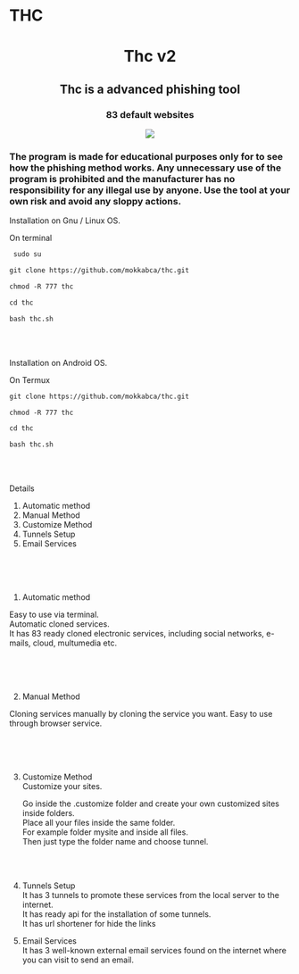# THC

 <h1 align="center"> Thc v2 </h1>
 
 <h2 align="center"> Thc is a advanced phishing tool </h2>
 
 <h3 align="center"> 83 default websites  </h3>

<p align="center">
<img src="https://cybersapiens.com.au/wp-content/uploads/2021/07/1626357573804.png">  </br>
</p>


<h3>

The program is made for educational purposes only for to see how the phishing method works.
Any unnecessary use of the program is prohibited and the manufacturer has no responsibility for any illegal use by anyone.
Use the tool at your own risk and avoid any sloppy actions.

 </h3>

<p>

Installation on Gnu / Linux OS. </br>

On terminal </br>

```diff
 sudo su 
```

```diff
git clone https://github.com/mokkabca/thc.git
```
```diff
chmod -R 777 thc
```

```diff
cd thc
```

```diff
bash thc.sh
```

</br> </br>


Installation on Android OS. </br>

On Termux </br>

```diff
git clone https://github.com/mokkabca/thc.git
```

```diff
chmod -R 777 thc 
```

```diff
cd thc
```

```diff
bash thc.sh
```

</br> </br>

</p>


<p>
 
Details
 
1) Automatic method
2) Manual Method
3) Customize Method
4) Tunnels Setup 
5) Email Services
 
</p>

<br/> <br/> <br/> 

<p>
 
1) Automatic method

Easy to use via terminal. </br>
Automatic cloned services. </br>
It has 83 ready cloned electronic services, including social networks, e-mails, cloud, multumedia etc. </br>
 

</p>

<br/> <br/> <br/> 

<p>
 
2) Manual Method 
 
Cloning services manually by cloning the service you want.
Easy to use through browser service.
 

<p> 
 
<br/> <br/> <br/>  


<p>


3) Customize Method <br/>
   Customize your sites. <br/>
   
   Go inside the .customize folder 
and create your own customized sites inside folders. <br/>
Place all your files inside the same folder.  <br/>
For example folder mysite and inside all files. <br/>
Then just type the folder name and choose tunnel.  

<br/> <br/>  


4) Tunnels Setup </br>
   It has 3 tunnels to promote these services from the local server to the internet. </br>
   It has ready api for the installation of some tunnels.  </br>
   It has url shortener for hide the links </br>


5) Email Services </br>
   It has 3 well-known external email services found on the internet where you can visit to send an email. </br>

</p> 
